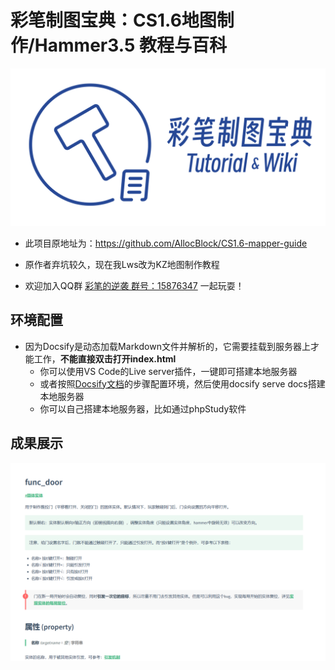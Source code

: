 # 彩笔制图宝典：CS1.6地图制作/Hammer3.5 教程与百科

![logo](docs/resources/logo_title.svg)

- 此项目原地址为：https://github.com/AllocBlock/CS1.6-mapper-guide
- 原作者弃坑较久，现在我Lws改为KZ地图制作教程


- 欢迎加入QQ群 [彩笔的逆袭 群号：15876347](https://jq.qq.com/?_wv=1027&k=e6eqbt1u) 一起玩耍！



## 环境配置
- 因为Docsify是动态加载Markdown文件并解析的，它需要挂载到服务器上才能工作，**不能直接双击打开index.html**
  - 你可以使用VS Code的Live server插件，一键即可搭建本地服务器
  - 或者按照[Docsify文档](https://docsify.js.org/#/zh-cn/quickstart)的步骤配置环境，然后使用docsify serve docs搭建本地服务器
  - 你可以自己搭建本地服务器，比如通过phpStudy软件

## 成果展示
![func_door实体描述](docs/images/entity_page_func_door.png)
